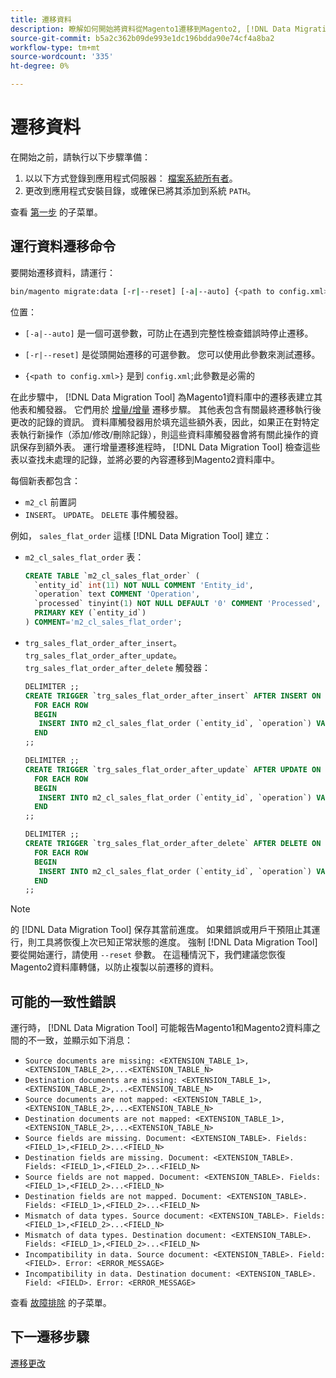 ```yaml
---
title: 遷移資料
description: 瞭解如何開始將資料從Magento1遷移到Magento2, [!DNL Data Migration Tool]。
source-git-commit: b5a2c362b09de993e1dc196bdda90e74cf4a8ba2
workflow-type: tm+mt
source-wordcount: '335'
ht-degree: 0%

---
```



# 遷移資料

在開始之前，請執行以下步驟準備：

1. 以以下方式登錄到應用程式伺服器： [檔案系統所有者](https://devdocs.magento.com/guides/v2.4/install-gde/prereq/file-sys-perms-over.html)。
1. 更改到應用程式安裝目錄，或確保已將其添加到系統 `PATH`。

查看 [第一步](overview.md#first-steps) 的子菜單。

## 運行資料遷移命令

要開始遷移資料，請運行：

```bash
bin/magento migrate:data [-r|--reset] [-a|--auto] {<path to config.xml>}
```

位置：

* `[-a|--auto]` 是一個可選參數，可防止在遇到完整性檢查錯誤時停止遷移。

* `[-r|--reset]` 是從頭開始遷移的可選參數。 您可以使用此參數來測試遷移。

* `{<path to config.xml>}` 是到 `config.xml`;此參數是必需的

在此步驟中， [!DNL Data Migration Tool] 為Magento1資料庫中的遷移表建立其他表和觸發器。 它們用於 [增量/增量](delta.md) 遷移步驟。 其他表包含有關最終遷移執行後更改的記錄的資訊。 資料庫觸發器用於填充這些額外表，因此，如果正在對特定表執行新操作（添加/修改/刪除記錄），則這些資料庫觸發器會將有關此操作的資訊保存到額外表。 運行增量遷移進程時， [!DNL Data Migration Tool] 檢查這些表以查找未處理的記錄，並將必要的內容遷移到Magento2資料庫中。

每個新表都包含：

* `m2_cl` 前置詞
* `INSERT`。 `UPDATE`。 `DELETE` 事件觸發器。

例如， `sales_flat_order` 這樣 [!DNL Data Migration Tool] 建立：

* `m2_cl_sales_flat_order` 表：

   ```sql
   CREATE TABLE `m2_cl_sales_flat_order` (
     `entity_id` int(11) NOT NULL COMMENT 'Entity_id',
     `operation` text COMMENT 'Operation',
     `processed` tinyint(1) NOT NULL DEFAULT '0' COMMENT 'Processed',
     PRIMARY KEY (`entity_id`)
   ) COMMENT='m2_cl_sales_flat_order';
   ```

* `trg_sales_flat_order_after_insert`。 `trg_sales_flat_order_after_update`。 `trg_sales_flat_order_after_delete` 觸發器：

   ```sql
   DELIMITER ;;
   CREATE TRIGGER `trg_sales_flat_order_after_insert` AFTER INSERT ON `sales_flat_order`
     FOR EACH ROW
     BEGIN
      INSERT INTO m2_cl_sales_flat_order (`entity_id`, `operation`) VALUES (NEW.entity_id, 'INSERT')ON DUPLICATE KEY UPDATE operation = 'INSERT';
     END
   ;;
   
   DELIMITER ;;
   CREATE TRIGGER `trg_sales_flat_order_after_update` AFTER UPDATE ON `sales_flat_order`
     FOR EACH ROW
     BEGIN
      INSERT INTO m2_cl_sales_flat_order (`entity_id`, `operation`) VALUES (NEW.entity_id, 'UPDATE') ON DUPLICATE KEY UPDATE operation = 'UPDATE';
     END
   ;;
   
   DELIMITER ;;
   CREATE TRIGGER `trg_sales_flat_order_after_delete` AFTER DELETE ON `sales_flat_order`
     FOR EACH ROW
     BEGIN
      INSERT INTO m2_cl_sales_flat_order (`entity_id`, `operation`) VALUES (OLD.entity_id, 'DELETE')ON DUPLICATE KEY UPDATE operation = 'DELETE';
     END
   ;;
   ```

>[!NOTE]
>
>的 [!DNL Data Migration Tool] 保存其當前進度。 如果錯誤或用戶干預阻止其運行，則工具將恢復上次已知正常狀態的進度。 強制 [!DNL Data Migration Tool] 要從開始運行，請使用 `--reset` 參數。 在這種情況下，我們建議您恢復Magento2資料庫轉儲，以防止複製以前遷移的資料。


## 可能的一致性錯誤

運行時， [!DNL Data Migration Tool] 可能報告Magento1和Magento2資料庫之間的不一致，並顯示如下消息：

* `Source documents are missing: <EXTENSION_TABLE_1>,<EXTENSION_TABLE_2>,...<EXTENSION_TABLE_N>`
* `Destination documents are missing: <EXTENSION_TABLE_1>,<EXTENSION_TABLE_2>,...<EXTENSION_TABLE_N>`
* `Source documents are not mapped: <EXTENSION_TABLE_1>,<EXTENSION_TABLE_2>,...<EXTENSION_TABLE_N>`
* `Destination documents are not mapped: <EXTENSION_TABLE_1>,<EXTENSION_TABLE_2>,...<EXTENSION_TABLE_N>`
* `Source fields are missing. Document: <EXTENSION_TABLE>. Fields: <FIELD_1>,<FIELD_2>...<FIELD_N>`
* `Destination fields are missing. Document: <EXTENSION_TABLE>. Fields: <FIELD_1>,<FIELD_2>...<FIELD_N>`
* `Source fields are not mapped. Document: <EXTENSION_TABLE>. Fields: <FIELD_1>,<FIELD_2>...<FIELD_N>`
* `Destination fields are not mapped. Document: <EXTENSION_TABLE>. Fields: <FIELD_1>,<FIELD_2>...<FIELD_N>`
* `Mismatch of data types. Source document: <EXTENSION_TABLE>. Fields: <FIELD_1>,<FIELD_2>...<FIELD_N>`
* `Mismatch of data types. Destination document: <EXTENSION_TABLE>. Fields: <FIELD_1>,<FIELD_2>...<FIELD_N>`
* `Incompatibility in data. Source document: <EXTENSION_TABLE>. Field: <FIELD>. Error: <ERROR_MESSAGE>`
* `Incompatibility in data. Destination document: <EXTENSION_TABLE>. Field: <FIELD>. Error: <ERROR_MESSAGE>`

查看 [故障排除](https://support.magento.com/hc/en-us/articles/360033020451) 的子菜單。

## 下一遷移步驟

[遷移更改](delta.md)
